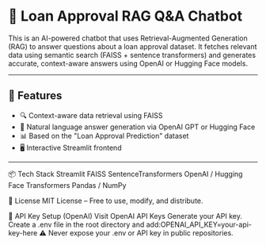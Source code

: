 # 🤖 Loan Approval RAG Q&A Chatbot

This is an AI-powered chatbot that uses Retrieval-Augmented Generation (RAG) to answer questions about a loan approval dataset. It fetches relevant data using semantic search (FAISS + sentence transformers) and generates accurate, context-aware answers using OpenAI or Hugging Face models.

---

## 🚀 Features

- 🔍 Context-aware data retrieval using FAISS
- 🧠 Natural language answer generation via OpenAI GPT or Hugging Face
- 📊 Based on the "Loan Approval Prediction" dataset
- 🖥️ Interactive Streamlit frontend

---

📦 Tech Stack
Streamlit
FAISS
SentenceTransformers
OpenAI / Hugging Face Transformers
Pandas / NumPy

📝 License
MIT License – Free to use, modify, and distribute.

🔑 API Key Setup (OpenAI)
Visit OpenAI API Keys
Generate your API key.
Create a .env file in the root directory and add:OPENAI_API_KEY=your-api-key-here
⚠️ Never expose your .env or API key in public repositories.
